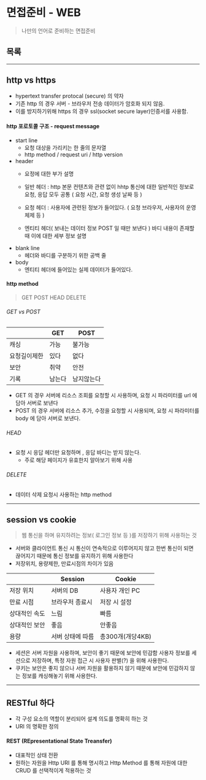# 면접준비 - WEB
> 나만의 언어로 준비하는 면접준비

## 목록

---

## http vs https
- hypertext transfer protocal (secure) 의 약자
- 기존 http 의 경우 서버 - 브라우저 전송 데이터가 암호화 되지 않음.
- 이를 방지하기위해 https 의 경우 ssl(socket secure layer)인증서를 사용함.

#### http 포로토콜 구조 - request message
- start line
    - 요청 대상을 가리키는 한 줄의 문자열  
    - http method / request uri / http version  
- header
    - 요정에 대한 부가 설명
    - 일반 헤더 : http 본문 컨텐츠와 관련 없이 hhtp 통신에 대한 일반적인 정보로 요청, 응답 모두 공통 ( 요청 시간, 요청 생성 날짜 등 )
    
    - 요청 헤더 : 사용자에 관련된 정보가 들어있다. ( 요청 브라우저, 사용자의 운영체제 등 )
    - 엔티티 헤더( 보내는 데이터 정보 POST 일 때만 보낸다 ) 바디 내용이 존재할 때 이에 대한 세부 정보 설명
- blank line
    - 헤더와 바디를 구분하기 위한 공백 줄
- body 
    - 엔티티 헤더에 들어있는 실제 데이터가 들어있다.

#### http method
> GET POST HEAD DELETE
###### GET vs POST
||GET|POST|
|--|--|--|
|캐싱|가능|불가능|
|요청길이제한|있다|없다|
|보안|취약|안전|
|기록|남는다|남지않는다|
- GET 의 경우 서버에 리소스 조회를 요청할 시 사용하며, 요청 시 파라미터를 url 에 담아 서버로 보낸다
- POST 의 경우 서버에 리소스 추가, 수정을 요청할 시 사용되며, 요청 시 파라미터를 body 에 담아 서버로 보낸다.

###### HEAD 
- 요청 시 응답 헤더만 요청하며 , 응답 바디는 받지 않는다.
    - 주로 해당 페이지가 유효한지 알아보기 위해 사용

###### DELETE
- 데이터 삭제 요청시 사용하는 http method

---

## session vs cookie
> 웹 통신을 하며 유지하려는 정보( 로그인 정보 등 )를 저장하기 위해 사용하는 것
- 서버와 클라이언트 통신 시 통신이 연속적으로 이루어지지 않고 한번 통신이 되면 끊어지기 때문에 통신 정보를 유지하기 위해 사용한다 
- 저장위치, 용량제한, 만료시점의 차이가 있음  

||Session|Cookie|
|--|--|--|
|저장 위치|서버의 DB|사용자 개인 PC|
|만료 시점|브라우저 종료시|저장 시 설정|
|상대적인 속도|느림|빠름|
|상대적인 보안|좋음|안좋음|
|용량|서버 상태에 따름|총300개(개당4KB)|

- 세션은 서버 자원을 사용하며, 보안이 좋기 때문에 보안에 민감함 사용자 정보를 세션으로 저장하며, 특정 자원 접근 시 사용자 판별(?) 을 위해 사용한다.
- 쿠키는 보안은 좋지 않으나 서버 자원을 활용하지 않기 때문에 보안에 민감하지 않는 정보를 캐싱해놓기 위해 사용한다.

---

## RESTful 하다
- 각 구성 요소의 역할이 분리되어 설계 의도를 명확히 하는 것
- URI 의 명확한 정의
#### REST (REpresentational State Treansfer)
- 대표적인 상태 전환
- 원하는 자원을 Http URI 를 통해 명시하고 Http Method 를 통해 자원에 대한 CRUD 를 선택적이게 적용하는 것


